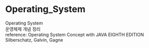 # Operating_System
Operating System  
운영체제 개념 정리  
reference: Operating System Concept with JAVA EIGHTH EDITION  
Silberschatz, Galvin, Gagne  

